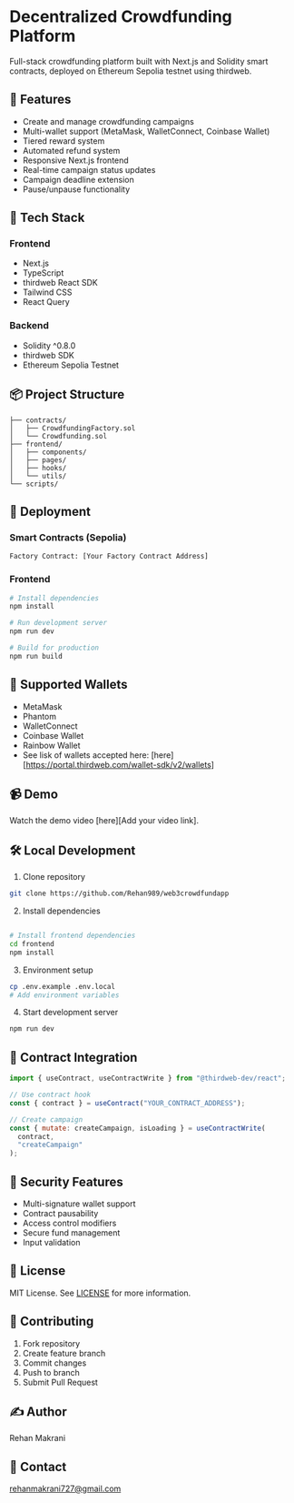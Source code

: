 # Decentralized Crowdfunding Platform

Full-stack crowdfunding platform built with Next.js and Solidity smart contracts, deployed on Ethereum Sepolia testnet using thirdweb.

## 🌟 Features

- Create and manage crowdfunding campaigns
- Multi-wallet support (MetaMask, WalletConnect, Coinbase Wallet)
- Tiered reward system
- Automated refund system
- Responsive Next.js frontend
- Real-time campaign status updates
- Campaign deadline extension
- Pause/unpause functionality

## 🔧 Tech Stack

### Frontend
- Next.js
- TypeScript
- thirdweb React SDK
- Tailwind CSS
- React Query

### Backend
- Solidity ^0.8.0
- thirdweb SDK
- Ethereum Sepolia Testnet

## 📦 Project Structure

```
├── contracts/
│   ├── CrowdfundingFactory.sol
│   └── Crowdfunding.sol
├── frontend/
│   ├── components/
│   ├── pages/
│   ├── hooks/
│   └── utils/
└── scripts/
```

## 🚀 Deployment

### Smart Contracts (Sepolia)
```
Factory Contract: [Your Factory Contract Address]
```

### Frontend
```bash
# Install dependencies
npm install

# Run development server
npm run dev

# Build for production
npm run build
```

## 🔗 Supported Wallets

- MetaMask
- Phantom
- WalletConnect
- Coinbase Wallet
- Rainbow Wallet
- See lisk of wallets accepted here: [here][https://portal.thirdweb.com/wallet-sdk/v2/wallets]

## 📹 Demo

Watch the demo video [here][Add your video link].

## 🛠 Local Development

1. Clone repository
```bash
git clone https://github.com/Rehan989/web3crowdfundapp
```

2. Install dependencies
```bash

# Install frontend dependencies
cd frontend
npm install
```

3. Environment setup
```bash
cp .env.example .env.local
# Add environment variables
```

4. Start development server
```bash
npm run dev
```


## 📝 Contract Integration

```javascript
import { useContract, useContractWrite } from "@thirdweb-dev/react";

// Use contract hook
const { contract } = useContract("YOUR_CONTRACT_ADDRESS");

// Create campaign
const { mutate: createCampaign, isLoading } = useContractWrite(
  contract,
  "createCampaign"
);
```

## 🔐 Security Features

- Multi-signature wallet support
- Contract pausability
- Access control modifiers
- Secure fund management
- Input validation

## 📜 License

MIT License. See [LICENSE](LICENSE) for more information.

## 🤝 Contributing

1. Fork repository
2. Create feature branch
3. Commit changes
4. Push to branch
5. Submit Pull Request

## ✍️ Author

Rehan Makrani

## 📧 Contact

rehanmakrani727@gmail.com